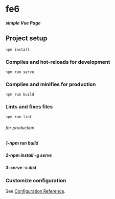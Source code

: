 # fe6
##### simple Vue Page
## Project setup
```
npm install
```

### Compiles and hot-reloads for development
```
npm run serve
```

### Compiles and minifies for production
```
npm run build
```

### Lints and fixes files
```
npm run lint
```
###### for production
##### 1-npm run build
##### 2-npm install -g serve
##### 3-serve -s dist
### Customize configuration
See [Configuration Reference](https://cli.vuejs.org/config/).

